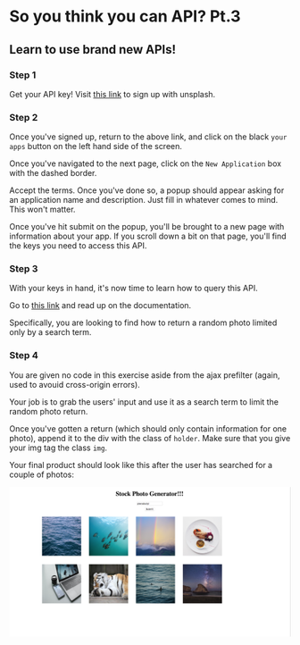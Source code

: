 # So you think you can API? Pt.3

## Learn to use brand new APIs!

### Step 1

Get your API key! Visit [this link](https://unsplash.com/developers) to sign up with unsplash.

### Step 2
Once you've signed up, return to the above link, and click on the black `your apps` button on the left hand side of the screen.

Once you've navigated to the next page, click on the `New Application` box with the dashed border.

Accept the terms. Once you've done so, a popup should appear asking for an application name and description. Just fill in whatever comes to mind. This won't matter.

Once you've hit submit on the popup, you'll be brought to a new page with information about your app. If you scroll down a bit on that page, you'll find the keys you need to access this API.

### Step 3
With your keys in hand, it's now time to learn how to query this API.

Go to [this link](https://unsplash.com/documentation) and read up on the documentation.

Specifically, you are looking to find how to return a random photo limited only by a search term.

### Step 4

You are given no code in this exercise aside from the ajax prefilter (again, used to avouid cross-origin errors).

Your job is to grab the users' input and use it as a search term to limit the random photo return. 

Once you've gotten a return (which should only contain information for one photo), append it to the div with the class of `holder`. Make sure that you give your img tag the class `img`.

Your final product should look like this after the user has searched for a couple of photos:

<img src="final.png">